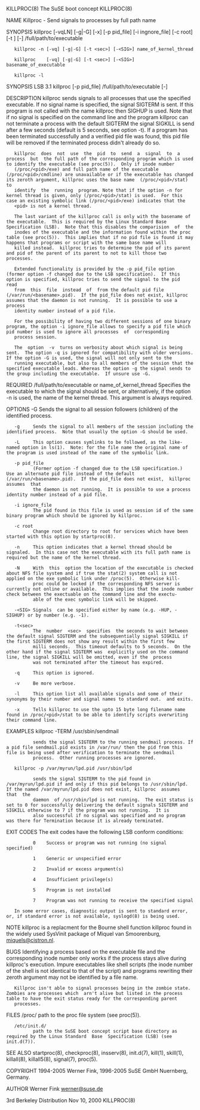 KILLPROC(8)                                                                                 The SuSE boot concept                                                                                 KILLPROC(8)



NAME
       Killproc - Send signals to processes by full path name

SYNOPSIS
       killproc [-vqLN] [-g|-G] [-x] [-p pid_file] [-i ingnore_file] [-c root] [-t <sec>] [-<SIG>] /full/path/to/executable

       killproc -n [-vq] [-g|-G] [-t <sec>] [-<SIG>] name_of_kernel_thread

       killproc    [-vq] [-g|-G] [-t <sec>] [-<SIG>] basename_of_executable

       killproc -l

SYNOPSIS LSB 3.1
       killproc [-p pid_file] /full/path/to/executable [-<SIG>]

DESCRIPTION
       killproc  sends  signals  to  all  processes that use the specified executable.  If no signal name is specified, the signal SIGTERM is sent. If this program is not called with the name killproc then
       SIGHUP is used. Note that if no signal is specified on the command line and the program killproc can not terminate a process with the default SIGTERM the signal SIGKILL is send after a  few  seconds
       (default is 5 seconds, see option -t).  If a program has been terminated successfully and a verified pid file was found, this pid file will be removed if the terminated process didn't already do so.

       killproc  does  not  use  the  pid  to  send  a  signal  to  a  process  but  the full path of the corresponding program which is used to identify the executable (see proc(5)).  Only if inode number
       (/proc/<pid>/exe) and full path name of the executable (/proc/<pid>/cmdline) are unavailable or if the executable has changed its zeroth argument, killproc uses the base name  (/proc/<pid>/stat)  to
       identify  the  running  program. Note that if the option -n for kernel thread is given, only (/proc/<pid>/stat) is used.  For this case an existing symbolic link (/proc/<pid>/exe) indicates that the
       <pid> is not a kernel thread.

       The last variant of the killproc call is only with the basename of the executable.  This is required by the Linux Standard Base Specification (LSB).  Note that this disables the comparision  of  the
       inodes of the executable and the information found within the proc table (see proc(5)).  This implies that if no pid file is found it may happens that programs or script with the same base name will
       killed instead.  killproc tries to determine the pid of its parent and pid of the parent of its parent to not to kill those two processes.

       Extended functionality is provided by the -p pid_file option (former option -f changed due to the LSB specification).  If this option is specified, killproc tries to send the signal to the pid  read
       from  this  file  instead  of  from the default pid file (/var/run/<basename>.pid).  If the pid_file does not exist, killproc assumes that the daemon is not running.  It is possible to use a process
       identity number instead of a pid file.

       For the possibility of having two different sessions of one binary program, the option -i ignore_file allows to specify a pid file which pid number is used to ignore all processes  of  corresponding
       process session.

       The  option  -v  turns on verbosity about which signal is being sent.  The option -q is ignored for compatibility with older versions.  If the option -G is used, the signal will not only sent to the
       running executable, but also to all members of the session that the specified executable leads. Whereas the option -g the signal sends to the group including the executable.  If unsure use -G.

REQUIRED
       /full/path/to/executable or name_of_kernel_thread
              Specifies the executable to which the signal should be sent, or alternatively, if the option -n is used, the name of the kernel thread. This argument is always required.

OPTIONS
       -G     Sends the signal to all session followers (children) of the identified process.

       -g     Sends the signal to all members of the session including the identified process.  Note that usually the option -G should be used.

       -L     This option causes symlinks to be followed, as the like-named option in ls(1).  Note: for the file name the original name of the program is used instead of the name of the symbolic link.

       -p pid_file
              (Former option -f changed due to the LSB specification.)  Use an alternate pid file instead of the default (/var/run/<basename>.pid).  If the pid_file does not exist,  killproc  assumes  that
              the daemon is not running.  It is possible to use a process identity number instead of a pid file.

       -i ignore_file
              The pid found in this file is used as session id of the same binary program which should be ignored by killproc.

       -c root
              Change root directory to root for services which have been started with this option by startproc(8).

       -n     This option indicates that a kernel thread should be signaled.  In this case not the executable with its full path name is required but the name of the kernel thread.

       -N     With  this  option the location of the executable is checked about NFS file system and if true the stat(2) system call is not applied on the exe symbolic link under /proc(5).  Otherwise kill-
              proc could be locked if the corresponding NFS server is currently not online or available.  This implies that the inode number check between the exectuable on the command line and the exectu-
              able of the exec symbolic link will be skipped.

       -<SIG> Signals  can be specified either by name (e.g. -HUP, -SIGHUP) or by number (e.g. -1).

       -t<sec>
              The  number  <sec>  specifies  the seconds to wait between the default signal SIGTERM and the subsequentially signal SIGKILL if the first SIGTERM does not show any result within the first few
              milli seconds.  This timeout defaults to 5 seconds.  On the other hand if the signal SIGTERM was  explicitly used on the command line, the signal SIGKILL will be omitted, even if the  process
              was not terminated after the timeout has expired.

       -q     This option is ignored.

       -v     Be more verbose.

       -l     This option list all available signals and some of their synonyms by their number and signal names to standard out.  and exits.

       -x     Tells killproc to use the upto 15 byte long filename name found in /proc/<pid>/stat to be able to identify scripts overwriting their command line.

EXAMPLES
       killproc -TERM /usr/sbin/sendmail

              sends the signal SIGTERM to the running sendmail process. If a pid file sendmail.pid exists in /var/run/ then the pid from this file is being used after verification to terminate the sendmail
              process.  Other running processes are ignored.

       killproc -p /var/myrun/lpd.pid /usr/sbin/lpd

              sends the signal SIGTERM to the pid found in /var/myrun/lpd.pid if and only if this pid belongs to /usr/sbin/lpd.  If the named /var/myrun/lpd.pid does not exist, killproc  assumes  that  the
              daemon  of /usr/sbin/lpd is not running.  The exit status is set to 0 for successfully delivering the default signals SIGTERM and SIGKILL otherwise to 7 if the program was not running.  It is
              also successful if no signal was specified and no program was there for Termination because it is already terminated.

EXIT CODES
       The exit codes have the following LSB conform conditions:

              0    Success or program was not running (no signal specified)

              1    Generic or unspecified error

              2    Invalid or excess argument(s)

              4    Insufficient privilege(s)

              5    Program is not installed

              7    Program was not running to receive the specified signal

       In some error cases, diagnostic output is sent to standard error, or, if standard error is not available, syslogd(8) is being used.

NOTE
       killproc is a replacment for the Bourne shell function killproc found in the widely used SysVinit package of Miquel van Smoorenburg, <miquels@cistron.nl>.

BUGS
       Identifying a process based on the executable file and the corresponding inode number only works if the process stays alive during killproc's execution. Impure executables like  shell  scripts  (the
       inode number of the shell is not identical to that of the script) and programs rewriting their zeroth argument may not be identified by a file name.

       Killproc isn't able to signal processes being in the zombie state. Zombies are processes which  arn't alive but listed in the process table to have the exit status ready for the corresponding parent
       processes.

FILES
       /proc/ path to the proc file system (see proc(5)).

       /etc/init.d/
              path to the SuSE boot concept script base directory as required by the Linux Standard  Base  Specification (LSB) (see init.d(7)).

SEE ALSO
       startproc(8), checkproc(8), insserv(8), init.d(7), kill(1), skill(1), killall(8), killall5(8), signal(7), proc(5).

COPYRIGHT
       1994-2005 Werner Fink, 1996-2005 SuSE GmbH Nuernberg, Germany.

AUTHOR
       Werner Fink <werner@suse.de>



3rd Berkeley Distribution                                                                        Nov 10, 2000                                                                                     KILLPROC(8)
